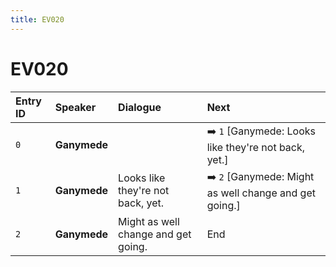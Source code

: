 ```yaml
---
title: EV020
---
```


# EV020


| Entry ID | Speaker | Dialogue | Next |
| :------- | :------ | :------- | :------------ |
| `0` | **Ganymede** |  | ➡️ `1` \[Ganymede: Looks like they're not back, yet\.\] |
| `1` | **Ganymede** | Looks like they're not back, yet\. | ➡️ `2` \[Ganymede: Might as well change and get going\.\] |
| `2` | **Ganymede** | Might as well change and get going\. | End |
